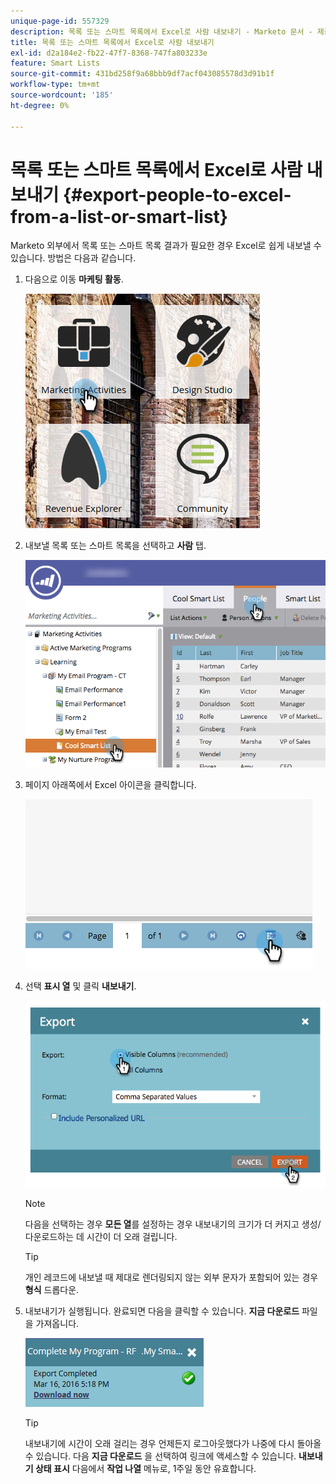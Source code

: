 ```yaml
---
unique-page-id: 557329
description: 목록 또는 스마트 목록에서 Excel로 사람 내보내기 - Marketo 문서 - 제품 설명서
title: 목록 또는 스마트 목록에서 Excel로 사람 내보내기
exl-id: d2a184e2-fb22-47f7-8368-747fa803233e
feature: Smart Lists
source-git-commit: 431bd258f9a68bbb9df7acf043085578d3d91b1f
workflow-type: tm+mt
source-wordcount: '185'
ht-degree: 0%

---
```


# 목록 또는 스마트 목록에서 Excel로 사람 내보내기 {#export-people-to-excel-from-a-list-or-smart-list}

Marketo 외부에서 목록 또는 스마트 목록 결과가 필요한 경우 Excel로 쉽게 내보낼 수 있습니다. 방법은 다음과 같습니다.

1. 다음으로 이동 **마케팅 활동**.

   ![](assets/ma.png)

1. 내보낼 목록 또는 스마트 목록을 선택하고 **사람** 탭.

   ![](assets/smartlistpeopletab-hands.png)

1. 페이지 아래쪽에서 Excel 아이콘을 클릭합니다.

   ![](assets/exportpeople.png)

1. 선택 **표시 열** 및 클릭 **내보내기**.

   ![](assets/image2014-9-11-14-3a1-3a37.png)

   >[!NOTE]
   >
   >다음을 선택하는 경우 **모든 열**&#x200B;를 설정하는 경우 내보내기의 크기가 더 커지고 생성/다운로드하는 데 시간이 더 오래 걸립니다.

   >[!TIP]
   >
   >개인 레코드에 내보낼 때 제대로 렌더링되지 않는 외부 문자가 포함되어 있는 경우 **형식** 드롭다운.

1. 내보내기가 실행됩니다. 완료되면 다음을 클릭할 수 있습니다. **지금 다운로드** 파일을 가져옵니다.

   ![](assets/popup.png)

   >[!TIP]
   >
   >내보내기에 시간이 오래 걸리는 경우 언제든지 로그아웃했다가 나중에 다시 돌아올 수 있습니다. 다음 **지금 다운로드** 을 선택하여 링크에 액세스할 수 있습니다. **내보내기 상태 표시** 다음에서 **작업 나열** 메뉴로, 1주일 동안 유효합니다.
